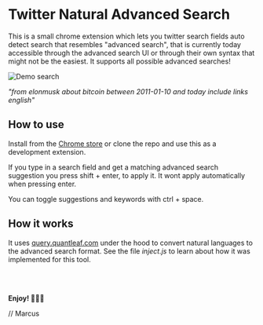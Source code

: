 # Twitter Natural Advanced Search
This is a small chrome extension which lets you twitter search fields auto detect search that resembles "advanced search", that is currently today accessible through the advanced search UI or through their own syntax that might not be the easiest. It supports all possible advanced searches!

![Demo search](/../master/screenshot.PNG?raw=true)

*"from elonmusk about bitcoin between 2011-01-10 and today include links english"*

## How to use
Install from the [Chrome store](https://chrome.google.com/webstore/detail/twitter-natural-advanced/fkjippcbpjcnjfoohfhaghfelfanamee) or clone the repo and use this as a development extension.

If you type in a search field and get a matching advanced search suggestion you press shift + enter, to apply it. It wont apply automatically when pressing enter.

You can toggle suggestions and keywords with ctrl + space.


## How it works
It uses [query.quantleaf.com](https://query.quantleaf.com) under the hood to convert natural languages to the advanced search format. See the file *inject.js* to learn about how it was implemented for this tool. 

 
<br/>
<br/>

**Enjoy! 🏄🏼‍♀️**

// Marcus